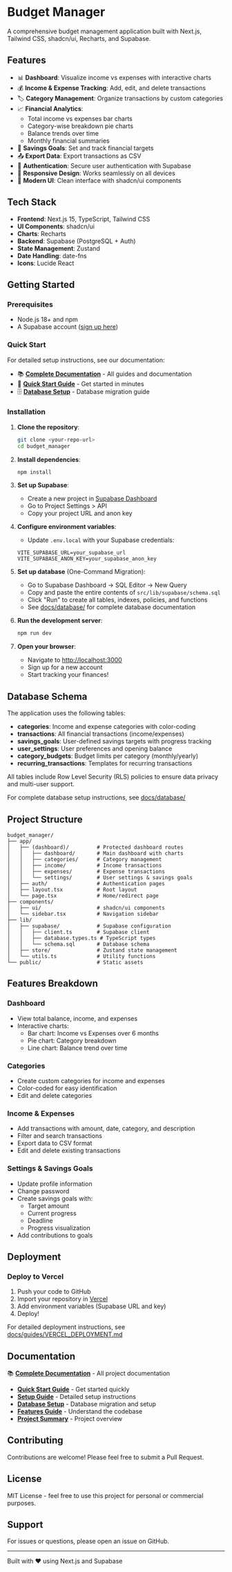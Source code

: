 # Budget Manager

A comprehensive budget management application built with Next.js, Tailwind CSS, shadcn/ui, Recharts, and Supabase.

## Features

- 📊 **Dashboard**: Visualize income vs expenses with interactive charts
- 💰 **Income & Expense Tracking**: Add, edit, and delete transactions
- 🏷️ **Category Management**: Organize transactions by custom categories
- 📈 **Financial Analytics**:
  - Total income vs expenses bar charts
  - Category-wise breakdown pie charts
  - Balance trends over time
  - Monthly financial summaries
- 🎯 **Savings Goals**: Set and track financial targets
- 📤 **Export Data**: Export transactions as CSV
- 🔐 **Authentication**: Secure user authentication with Supabase
- 📱 **Responsive Design**: Works seamlessly on all devices
- 🎨 **Modern UI**: Clean interface with shadcn/ui components

## Tech Stack

- **Frontend**: Next.js 15, TypeScript, Tailwind CSS
- **UI Components**: shadcn/ui
- **Charts**: Recharts
- **Backend**: Supabase (PostgreSQL + Auth)
- **State Management**: Zustand
- **Date Handling**: date-fns
- **Icons**: Lucide React

## Getting Started

### Prerequisites

- Node.js 18+ and npm
- A Supabase account ([sign up here](https://supabase.com))

### Quick Start

For detailed setup instructions, see our documentation:

- 📚 **[Complete Documentation](./docs/)** - All guides and documentation
- 🚀 **[Quick Start Guide](./docs/guides/QUICK_START.md)** - Get started in minutes
- 🗄️ **[Database Setup](./docs/database/)** - Database migration guide

### Installation

1. **Clone the repository**:

   ```bash
   git clone <your-repo-url>
   cd budget_manager
   ```

2. **Install dependencies**:

   ```bash
   npm install
   ```

3. **Set up Supabase**:
   - Create a new project in [Supabase Dashboard](https://app.supabase.com)
   - Go to Project Settings > API
   - Copy your project URL and anon key

4. **Configure environment variables**:
   - Update `.env.local` with your Supabase credentials:

   ```
   VITE_SUPABASE_URL=your_supabase_url
   VITE_SUPABASE_ANON_KEY=your_supabase_anon_key
   ```

5. **Set up database** (One-Command Migration):
   - Go to Supabase Dashboard → SQL Editor → New Query
   - Copy and paste the entire contents of `src/lib/supabase/schema.sql`
   - Click "Run" to create all tables, indexes, policies, and functions
   - See [docs/database/](./docs/database/) for complete database documentation

6. **Run the development server**:

   ```bash
   npm run dev
   ```

7. **Open your browser**:
   - Navigate to [http://localhost:3000](http://localhost:3000)
   - Sign up for a new account
   - Start tracking your finances!

## Database Schema

The application uses the following tables:

- **categories**: Income and expense categories with color-coding
- **transactions**: All financial transactions (income/expenses)
- **savings_goals**: User-defined savings targets with progress tracking
- **user_settings**: User preferences and opening balance
- **category_budgets**: Budget limits per category (monthly/yearly)
- **recurring_transactions**: Templates for recurring transactions

All tables include Row Level Security (RLS) policies to ensure data privacy and multi-user support.

For complete database setup instructions, see [docs/database/](./docs/database/)

## Project Structure

```
budget_manager/
├── app/
│   ├── (dashboard)/         # Protected dashboard routes
│   │   ├── dashboard/       # Main dashboard with charts
│   │   ├── categories/      # Category management
│   │   ├── income/          # Income transactions
│   │   ├── expenses/        # Expense transactions
│   │   └── settings/        # User settings & savings goals
│   ├── auth/                # Authentication pages
│   ├── layout.tsx           # Root layout
│   └── page.tsx             # Home/redirect page
├── components/
│   ├── ui/                  # shadcn/ui components
│   └── sidebar.tsx          # Navigation sidebar
├── lib/
│   ├── supabase/            # Supabase configuration
│   │   ├── client.ts        # Supabase client
│   │   ├── database.types.ts # TypeScript types
│   │   └── schema.sql       # Database schema
│   ├── store/               # Zustand state management
│   └── utils.ts             # Utility functions
└── public/                  # Static assets
```

## Features Breakdown

### Dashboard

- View total balance, income, and expenses
- Interactive charts:
  - Bar chart: Income vs Expenses over 6 months
  - Pie chart: Category breakdown
  - Line chart: Balance trend over time

### Categories

- Create custom categories for income and expenses
- Color-coded for easy identification
- Edit and delete categories

### Income & Expenses

- Add transactions with amount, date, category, and description
- Filter and search transactions
- Export data to CSV format
- Edit and delete existing transactions

### Settings & Savings Goals

- Update profile information
- Change password
- Create savings goals with:
  - Target amount
  - Current progress
  - Deadline
  - Progress visualization
- Add contributions to goals

## Deployment

### Deploy to Vercel

1. Push your code to GitHub
2. Import your repository in [Vercel](https://vercel.com)
3. Add environment variables (Supabase URL and key)
4. Deploy!

For detailed deployment instructions, see [docs/guides/VERCEL_DEPLOYMENT.md](./docs/guides/VERCEL_DEPLOYMENT.md)

## Documentation

📚 **[Complete Documentation](./docs/)** - All project documentation

- **[Quick Start Guide](./docs/guides/QUICK_START.md)** - Get started quickly
- **[Setup Guide](./docs/guides/SETUP_GUIDE.md)** - Detailed setup instructions
- **[Database Setup](./docs/database/)** - Database migration and setup
- **[Features Guide](./docs/guides/FEATURES_LOCATION_GUIDE.md)** - Understand the codebase
- **[Project Summary](./docs/guides/PROJECT_SUMMARY.md)** - Project overview

## Contributing

Contributions are welcome! Please feel free to submit a Pull Request.

## License

MIT License - feel free to use this project for personal or commercial purposes.

## Support

For issues or questions, please open an issue on GitHub.

---

Built with ❤️ using Next.js and Supabase
